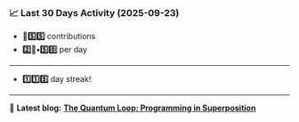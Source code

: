 <!--START_STATS-->
### 📈 Last 30 Days Activity (2025-09-23)  
- **🎱5️⃣5️⃣** contributions  
- **2️⃣🎱•5️⃣0️⃣** per day
---
- **1️⃣1️⃣5️⃣** day streak!
---
📝 **Latest blog:** [**The Quantum Loop: Programming in Superposition**](https://andriak.com/blog/quantum-loop)
<!--END_STATS-->
